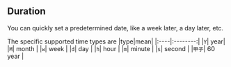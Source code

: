 ## Duration

You can quickly set a predetermined date, like a week later, a day later, etc.

The specific supported time types are
|type|mean|
|:----|:--------:|
|`Y`| year|
|`M`| month |
|`w`| week |
|`d`| day |
|`h`| hour |
|`m`| minute |
|`s`| second |
|`甲子`| 60 year |
